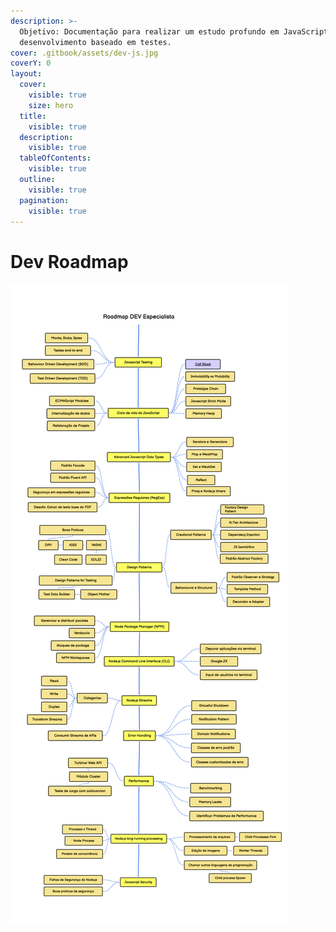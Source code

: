 ```yaml
---
description: >-
  Objetivo: Documentação para realizar um estudo profundo em JavaScript e
  desenvolvimento baseado em testes.
cover: .gitbook/assets/dev-js.jpg
coverY: 0
layout:
  cover:
    visible: true
    size: hero
  title:
    visible: true
  description:
    visible: true
  tableOfContents:
    visible: true
  outline:
    visible: true
  pagination:
    visible: true
---
```


# Dev Roadmap



![roadmap](ROADMAP.jpg)
